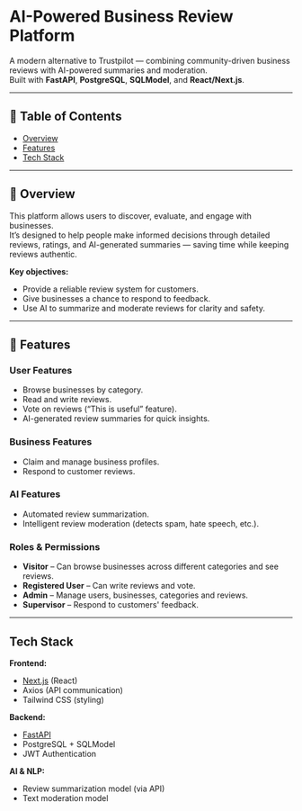 # **AI-Powered Business Review Platform**  

A modern alternative to Trustpilot — combining community-driven business reviews with AI-powered summaries and moderation.  
Built with **FastAPI**, **PostgreSQL**, **SQLModel**, and **React/Next.js**.  

---

## 📌 **Table of Contents**  
- [Overview](#overview)  
- [Features](#-features)  
- [Tech Stack](#tech-stack)  

---

## 📝 Overview

This platform allows users to discover, evaluate, and engage with businesses.  
It’s designed to help people make informed decisions through detailed reviews, ratings, and AI-generated summaries — saving time while keeping reviews authentic.  

**Key objectives:**  
- Provide a reliable review system for customers.  
- Give businesses a chance to respond to feedback.  
- Use AI to summarize and moderate reviews for clarity and safety.  

---

## 🚀 **Features**  

### **User Features**  
- Browse businesses by category.  
- Read and write reviews.  
- Vote on reviews (“This is useful” feature).  
- AI-generated review summaries for quick insights.  

### **Business Features**  
- Claim and manage business profiles.  
- Respond to customer reviews.  

### **AI Features**  
- Automated review summarization.  
- Intelligent review moderation (detects spam, hate speech, etc.).  

### **Roles & Permissions**  
- **Visitor** – Can browse businesses across different categories and see reviews.  
- **Registered User** – Can write reviews and vote. 
- **Admin** – Manage users, businesses, categories and reviews.  
- **Supervisor** – Respond to customers' feedback.  

---

## Tech Stack 

**Frontend:**  
- [Next.js](https://nextjs.org/) (React)  
- Axios (API communication)  
- Tailwind CSS (styling)  

**Backend:**  
- [FastAPI](https://fastapi.tiangolo.com/)  
- PostgreSQL + SQLModel  
- JWT Authentication  

**AI & NLP:**  
- Review summarization model (via API)  
- Text moderation model  

